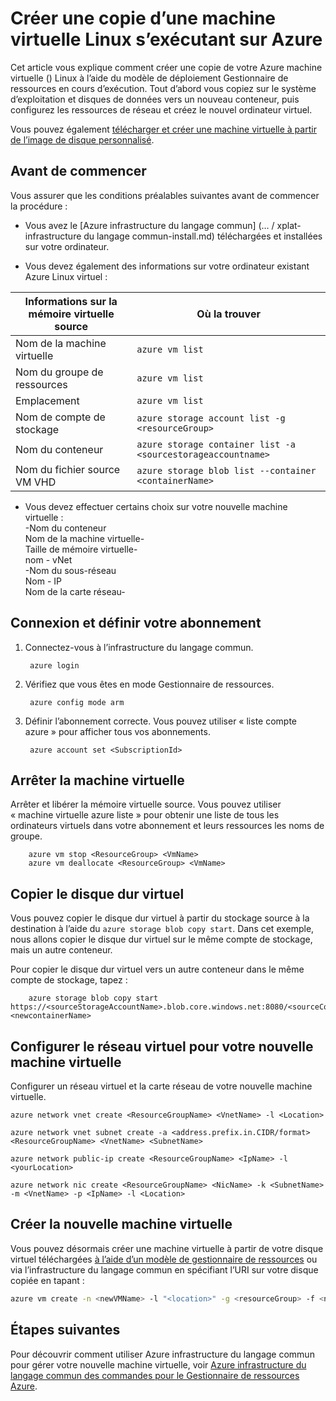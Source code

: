 <properties
    pageTitle="Créer une copie de votre machine virtuelle Linux Azure | Microsoft Azure"
    description="Apprenez à créer une copie de votre machine virtuelle Linux Azure dans le modèle de déploiement du Gestionnaire de ressources"
    services="virtual-machines-linux"
    documentationCenter=""
    authors="cynthn"
    manager="timlt"
    tags="azure-resource-manager"/>

<tags
    ms.service="virtual-machines-linux"
    ms.workload="infrastructure-services"
    ms.tgt_pltfrm="vm-linux"
    ms.devlang="na"
    ms.topic="article"
    ms.date="07/28/2016"
    ms.author="cynthn"/>

# <a name="create-a-copy-of-a-linux-virtual-machine-running-on-azure"></a>Créer une copie d’une machine virtuelle Linux s’exécutant sur Azure


Cet article vous explique comment créer une copie de votre Azure machine virtuelle () Linux à l’aide du modèle de déploiement Gestionnaire de ressources en cours d’exécution. Tout d’abord vous copiez sur le système d’exploitation et disques de données vers un nouveau conteneur, puis configurez les ressources de réseau et créez le nouvel ordinateur virtuel.

Vous pouvez également [télécharger et créer une machine virtuelle à partir de l’image de disque personnalisé](virtual-machines-linux-upload-vhd.md).


## <a name="before-you-begin"></a>Avant de commencer

Vous assurer que les conditions préalables suivantes avant de commencer la procédure :

- Vous avez le [Azure infrastructure du langage commun] (… / xplat-infrastructure du langage commun-install.md) téléchargées et installées sur votre ordinateur. 

- Vous devez également des informations sur votre ordinateur existant Azure Linux virtuel :

| Informations sur la mémoire virtuelle source | Où la trouver |
|------------|-----------------|
| Nom de la machine virtuelle | `azure vm list` |
| Nom du groupe de ressources | `azure vm list` |
| Emplacement | `azure vm list` |
| Nom de compte de stockage | `azure storage account list -g <resourceGroup>` |
| Nom du conteneur | `azure storage container list -a <sourcestorageaccountname>` |
| Nom du fichier source VM VHD | `azure storage blob list --container <containerName>` |



- Vous devez effectuer certains choix sur votre nouvelle machine virtuelle :   <br> -Nom du conteneur   <br> Nom de la machine virtuelle-   <br> Taille de mémoire virtuelle-   <br> nom - vNet   <br> -Nom du sous-réseau   <br> Nom - IP   <br> Nom de la carte réseau-
    

## <a name="login-and-set-your-subscription"></a>Connexion et définir votre abonnement

1. Connectez-vous à l’infrastructure du langage commun.
        
        azure login

2. Vérifiez que vous êtes en mode Gestionnaire de ressources.
    
        azure config mode arm

3. Définir l’abonnement correcte. Vous pouvez utiliser « liste compte azure » pour afficher tous vos abonnements.

        azure account set <SubscriptionId>



## <a name="stop-the-vm"></a>Arrêter la machine virtuelle 

Arrêter et libérer la mémoire virtuelle source. Vous pouvez utiliser « machine virtuelle azure liste » pour obtenir une liste de tous les ordinateurs virtuels dans votre abonnement et leurs ressources les noms de groupe.
    
        azure vm stop <ResourceGroup> <VmName>
        azure vm deallocate <ResourceGroup> <VmName>




## <a name="copy-the-vhd"></a>Copier le disque dur virtuel


Vous pouvez copier le disque dur virtuel à partir du stockage source à la destination à l’aide du `azure storage blob copy start`. Dans cet exemple, nous allons copier le disque dur virtuel sur le même compte de stockage, mais un autre conteneur.

Pour copier le disque dur virtuel vers un autre conteneur dans le même compte de stockage, tapez :

        azure storage blob copy start https://<sourceStorageAccountName>.blob.core.windows.net:8080/<sourceContainerName>/<SourceVHDFileName.vhd> <newcontainerName>
        

## <a name="set-up-the-virtual-network-for-your-new-vm"></a>Configurer le réseau virtuel pour votre nouvelle machine virtuelle

Configurer un réseau virtuel et la carte réseau de votre nouvelle machine virtuelle. 

    azure network vnet create <ResourceGroupName> <VnetName> -l <Location>

    azure network vnet subnet create -a <address.prefix.in.CIDR/format> <ResourceGroupName> <VnetName> <SubnetName>

    azure network public-ip create <ResourceGroupName> <IpName> -l <yourLocation>

    azure network nic create <ResourceGroupName> <NicName> -k <SubnetName> -m <VnetName> -p <IpName> -l <Location>


## <a name="create-the-new-vm"></a>Créer la nouvelle machine virtuelle 

Vous pouvez désormais créer une machine virtuelle à partir de votre disque virtuel téléchargées [à l’aide d’un modèle de gestionnaire de ressources](https://github.com/Azure/azure-quickstart-templates/tree/master/201-vm-from-specialized-vhd) ou via l’infrastructure du langage commun en spécifiant l’URI sur votre disque copiée en tapant :

```bash
azure vm create -n <newVMName> -l "<location>" -g <resourceGroup> -f <newNicName> -z "<vmSize>" -d https://<storageAccountName>.blob.core.windows.net/<containerName/<fileName.vhd> -y Linux
```



## <a name="next-steps"></a>Étapes suivantes

Pour découvrir comment utiliser Azure infrastructure du langage commun pour gérer votre nouvelle machine virtuelle, voir [Azure infrastructure du langage commun des commandes pour le Gestionnaire de ressources Azure](azure-cli-arm-commands.md).
